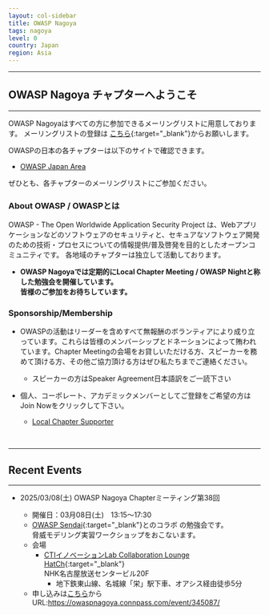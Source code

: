 ```yaml
---
layout: col-sidebar
title: OWASP Nagoya
tags: nagoya
level: 0
country: Japan
region: Asia
---
```


<hr>

## OWASP Nagoya チャプターへようこそ

<hr>

OWASP Nagoyaはすべての方に参加できるメーリングリストに用意しております。
メーリングリストの登録は
[こちら](https://groups.google.com/a/owasp.org/forum/?hl=ja#!forum/nagoya-chapter){:target="_blank"}からお願いします。


OWASPの日本の各チャプターは以下のサイトで確認できます。
* [OWASP Japan Area](https://owasp.org/chapters/#Asia)

ぜひとも、各チャプターのメーリングリストにご参加ください。


### About OWASP / OWASPとは

OWASP - The Open Worldwide Application Security Project は、Webアプリケーションなどのソフトウェアのセキュリティと、セキュアなソフトウェア開発のための技術・プロセスについての情報提供/普及啓発を目的としたオープンコミュニティです。
各地域のチャプターは独立して活動しております。

* **OWASP Nagoyaでは定期的にLocal Chapter Meeting / OWASP Nightと称した勉強会を開催しています。**  
    **皆様のご参加をお待ちしています。** 

### Sponsorship/Membership

* OWASPの活動はリーダーを含めすべて無報酬のボランティアにより成り立っています。これらは皆様のメンバーシップとドネーションによって賄われています。Chapter Meetingの会場をお貸しいただける方、スピーカーを務めて頂ける方、その他ご協力頂ける方はぜひ私たちまでご連絡ください。
   * スピーカーの方はSpeaker Agreement日本語訳をご一読下さい

* 個人、コーポレート、アカデミックメンバーとしてご登録をご希望の方はJoin Nowをクリックして下さい。
    * [Local Chapter Supporter](https://owasp.org/donate/?reponame=www-chapter-nagoya&title=OWASP+Nagoya)

<br>
<hr>

## Recent Events 

<hr>

 * 2025/03/08(土)  OWASP Nagoya Chapterミーティング第38回

    * 開催日：03月08日(土)　13:15〜17:30
    * [OWASP Sendai](https://owasp.org/www-chapter-sendai/){:target="_blank"}とのコラボ の勉強会です。  
      脅威モデリング実習ワークショップをおこないます。
    * 会場
        * [CTIイノベーションLab Collaboration Lounge HatCh](https://www.cti.co.jp/innovation/lab/){:target="_blank"}  
        NHK名古屋放送センタービル20F
            * 地下鉄東山線、名城線「栄」駅下車、オアシス経由徒歩5分
    * 申し込みは[こちら](https://owaspnagoya.connpass.com/event/345087/)から
      <br>URL:https://owaspnagoya.connpass.com/event/345087/
